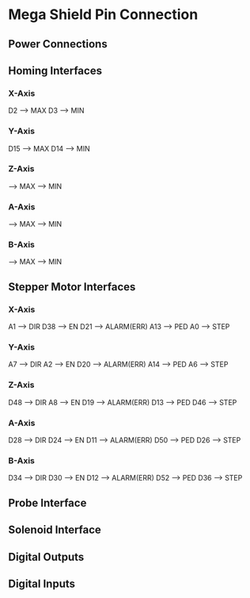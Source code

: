 # Mega Shield Pin Connection

## Power Connections

## Homing Interfaces

### X-Axis

D2  --> MAX
D3  --> MIN

### Y-Axis

D15 --> MAX
D14 --> MIN

### Z-Axis

--> MAX
--> MIN

### A-Axis

--> MAX
--> MIN

### B-Axis

--> MAX
--> MIN

## Stepper Motor Interfaces

### X-Axis

A1  --> DIR
D38 --> EN
D21 --> ALARM(ERR)
A13 --> PED
A0  --> STEP

### Y-Axis

A7  --> DIR
A2  --> EN
D20 --> ALARM(ERR)
A14 --> PED
A6  --> STEP

### Z-Axis

D48 --> DIR
A8  --> EN
D19 --> ALARM(ERR)
D13 --> PED
D46 --> STEP

### A-Axis

D28 --> DIR
D24 --> EN
D11 --> ALARM(ERR)
D50 --> PED
D26 --> STEP

### B-Axis

D34 --> DIR
D30 --> EN
D12 --> ALARM(ERR)
D52 --> PED
D36 --> STEP

## Probe Interface

## Solenoid Interface

## Digital Outputs

## Digital Inputs


